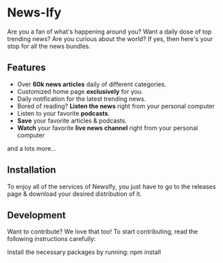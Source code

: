 # News-Ify

Are you a fan of what's happening around you? Want a daily dose of top trending news? Are you curious about the world? If yes, then here's your stop for all the news bundles.

## Features

- Over **60k news articles** daily of different categories.
- Customized home page **exclusively** for you.
- Daily notification for the latest trending news.
- Bored of reading? **Listen the news** right from your personal computer
- Listen to your favorite **podcasts**.
- **Save** your favorite articles & podcasts.
- **Watch** your favorite **live news channel** right from your personal computer

and a lots more...

## Installation

To enjoy all of the services of NewsIfy, you just have to go to the releases page & download your desired distribution of it.

## Development

Want to contribute? We love that too! To start contributing, read the following instructions carefully:

Install the necessary packages by running:
npm install
